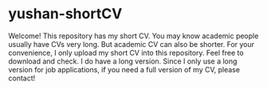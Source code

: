 # yushan-shortCV

Welcome! This repository has my short CV. You may know academic people usually have CVs very long. But academic CV can also be shorter. For your convenience, I only upload my short CV into this repository. Feel free to download and check.
I do have a long version. Since I only use a long version for job applications, if you need a full version of my CV, please contact! 
